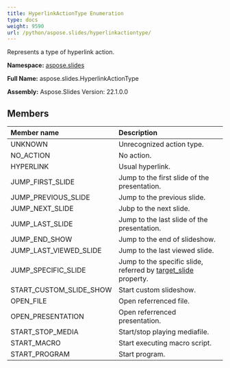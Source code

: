 ```yaml
---
title: HyperlinkActionType Enumeration
type: docs
weight: 9590
url: /python/aspose.slides/hyperlinkactiontype/
---
```


Represents a type of hyperlink action.

**Namespace:** [aspose.slides](/python/aspose.slides/)

**Full Name:** aspose.slides.HyperlinkActionType

**Assembly:**  Aspose.Slides Version: 22.1.0.0

## **Members**
|**Member name**|**Description**|
| :- | :- |
|UNKNOWN|Unrecognized action type.|
|NO_ACTION|No action.|
|HYPERLINK|Usual hyperlink.|
|JUMP_FIRST_SLIDE|Jump to the first slide of the presentation.|
|JUMP_PREVIOUS_SLIDE|Jump to the previous slide.|
|JUMP_NEXT_SLIDE|Jubp to the next slide.|
|JUMP_LAST_SLIDE|Jump to the last slide of the presentation.|
|JUMP_END_SHOW|Jump to the end of slideshow.|
|JUMP_LAST_VIEWED_SLIDE|Jump to the last viewed slide.|
|JUMP_SPECIFIC_SLIDE|Jump to the specific slide, referred by [target_slide](/python/aspose.slides/ihyperlink/) property.|
|START_CUSTOM_SLIDE_SHOW|Start custom slideshow.|
|OPEN_FILE|Open referrenced file.|
|OPEN_PRESENTATION|Open referrenced presentation.|
|START_STOP_MEDIA|Start/stop playing mediafile.|
|START_MACRO|Start executing macro script.|
|START_PROGRAM|Start program.|
